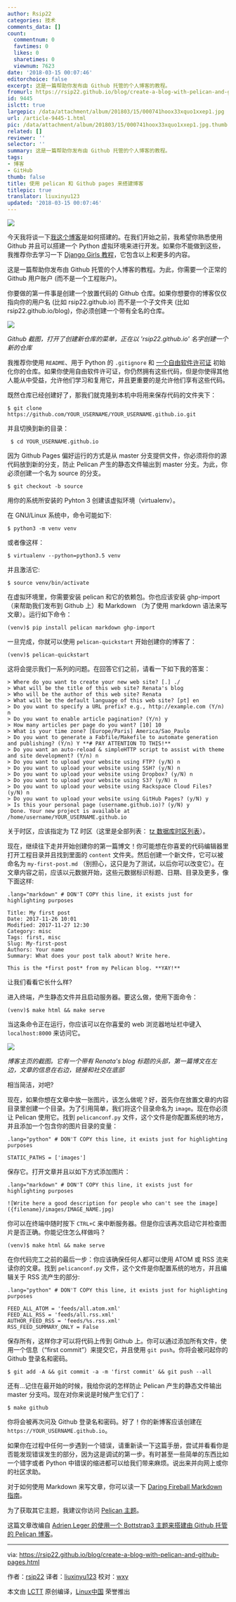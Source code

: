 ```yaml
---
author: Rsip22
categories: 技术
comments_data: []
count:
  commentnum: 0
  favtimes: 0
  likes: 0
  sharetimes: 0
  viewnum: 7623
date: '2018-03-15 00:07:46'
editorchoice: false
excerpt: 这是一篇帮助你发布由 Github 托管的个人博客的教程。
fromurl: https://rsip22.github.io/blog/create-a-blog-with-pelican-and-github-pages.html
id: 9445
islctt: true
largepic: /data/attachment/album/201803/15/000741hoox33xquo1xxep1.jpg
url: /article-9445-1.html
pic: /data/attachment/album/201803/15/000741hoox33xquo1xxep1.jpg.thumb.jpg
related: []
reviewer: ''
selector: ''
summary: 这是一篇帮助你发布由 Github 托管的个人博客的教程。
tags:
- 博客
- GitHub
thumb: false
title: 使用 pelican 和 Github pages 来搭建博客
titlepic: true
translator: liuxinyu123
updated: '2018-03-15 00:07:46'
---
```


![](/data/attachment/album/201803/15/000741hoox33xquo1xxep1.jpg)


今天我将谈一下[我这个博客](https://rsip22.github.io)是如何搭建的。在我们开始之前，我希望你熟悉使用 Github 并且可以搭建一个 Python 虚拟环境来进行开发。如果你不能做到这些，我推荐你去学习一下 [Django Girls 教程](https://tutorial.djangogirls.org)，它包含以上和更多的内容。


这是一篇帮助你发布由 Github 托管的个人博客的教程。为此，你需要一个正常的 Github 用户账户 (而不是一个工程账户)。


你要做的第一件事是创建一个放置代码的 Github 仓库。如果你想要你的博客仅仅指向你的用户名 (比如 rsip22.github.io) 而不是一个子文件夹 (比如 rsip22.github.io/blog)，你必须创建一个带有全名的仓库。


![](/data/attachment/album/201803/15/000754z0le03e80k033k5x.png)


*Github 截图，打开了创建新仓库的菜单，正在以 'rsip22.github.io' 名字创建一个新的仓库*


我推荐你使用 `README`、用于 Python 的 `.gitignore` 和 [一个自由软件许可证](https://www.gnu.org/licenses/license-list.html) 初始化你的仓库。如果你使用自由软件许可证，你仍然拥有这些代码，但是你使得其他人能从中受益，允许他们学习和复用它，并且更重要的是允许他们享有这些代码。


既然仓库已经创建好了，那我们就克隆到本机中将用来保存代码的文件夹下：



```
$ git clone https://github.com/YOUR_USERNAME/YOUR_USERNAME.github.io.git

```

并且切换到新的目录：



```
 $ cd YOUR_USERNAME.github.io

```

因为 Github Pages 偏好运行的方式是从 master 分支提供文件，你必须将你的源代码放到新的分支，防止 Pelican 产生的静态文件输出到 master 分支。为此，你必须创建一个名为 source 的分支。



```
$ git checkout -b source

```

用你的系统所安装的 Pyhton 3 创建该虚拟环境（virtualenv）。


在 GNU/Linux 系统中，命令可能如下:



```
$ python3 -m venv venv

```

或者像这样：



```
$ virtualenv --python=python3.5 venv

```

并且激活它:



```
$ source venv/bin/activate

```

在虚拟环境里，你需要安装 pelican 和它的依赖包。你也应该安装 ghp-import （来帮助我们发布到 Github 上）和 Markdown （为了使用 markdown 语法来写文章）。运行如下命令：



```
(venv)$ pip install pelican markdown ghp-import

```

一旦完成，你就可以使用 `pelican-quickstart` 开始创建你的博客了：



```
(venv)$ pelican-quickstart

```

这将会提示我们一系列的问题。在回答它们之前，请看一下如下我的答案：



```
> Where do you want to create your new web site? [.] ./
> What will be the title of this web site? Renata's blog
> Who will be the author of this web site? Renata
> What will be the default language of this web site? [pt] en
> Do you want to specify a URL prefix? e.g., http://example.com (Y/n) n
> Do you want to enable article pagination? (Y/n) y
> How many articles per page do you want? [10] 10
> What is your time zone? [Europe/Paris] America/Sao_Paulo
> Do you want to generate a Fabfile/Makefile to automate generation and publishing? (Y/n) Y **# PAY ATTENTION TO THIS!**
> Do you want an auto-reload & simpleHTTP script to assist with theme and site development? (Y/n) n
> Do you want to upload your website using FTP? (y/N) n
> Do you want to upload your website using SSH? (y/N) n
> Do you want to upload your website using Dropbox? (y/N) n
> Do you want to upload your website using S3? (y/N) n
> Do you want to upload your website using Rackspace Cloud Files? (y/N) n
> Do you want to upload your website using GitHub Pages? (y/N) y
> Is this your personal page (username.github.io)? (y/N) y
 Done. Your new project is available at /home/username/YOUR_USERNAME.github.io

```

关于时区，应该指定为 TZ 时区（这里是全部列表： [tz 数据库时区列表](https://en.wikipedia.org/wiki/List_of_tz_database_time_zones)）。


现在，继续往下走并开始创建你的第一篇博文！你可能想在你喜爱的代码编辑器里打开工程目录并且找到里面的 `content` 文件夹。然后创建一个新文件，它可以被命名为 `my-first-post.md` （别担心，这只是为了测试，以后你可以改变它）。在文章内容之前，应该以元数据开始，这些元数据标识标题、日期、目录及更多，像下面这样:



```
.lang="markdown" # DON'T COPY this line, it exists just for highlighting purposes

Title: My first post
Date: 2017-11-26 10:01
Modified: 2017-11-27 12:30
Category: misc
Tags: first, misc
Slug: My-first-post
Authors: Your name
Summary: What does your post talk about? Write here.

This is the *first post* from my Pelican blog. **YAY!**

```

让我们看看它长什么样?


进入终端，产生静态文件并且启动服务器。要这么做，使用下面命令：



```
(venv)$ make html && make serve

```

当这条命令正在运行，你应该可以在你喜爱的 web 浏览器地址栏中键入 `localhost:8000` 来访问它。


![](/data/attachment/album/201803/15/000756ohdoz6m3acswc1yd.png)


*博客主页的截图。它有一个带有 Renata's blog 标题的头部，第一篇博文在左边，文章的信息在右边，链接和社交在底部*


相当简洁，对吧?


现在，如果你想在文章中放一张图片，该怎么做呢？好，首先你在放置文章的内容目录里创建一个目录。为了引用简单，我们将这个目录命名为 `image`。现在你必须让 Pelican 使用它。找到 `pelicanconf.py` 文件，这个文件是你配置系统的地方，并且添加一个包含你的图片目录的变量：



```
.lang="python" # DON'T COPY this line, it exists just for highlighting purposes

STATIC_PATHS = ['images']

```

保存它。打开文章并且以如下方式添加图片：



```
.lang="markdown" # DON'T COPY this line, it exists just for highlighting purposes

![Write here a good description for people who can't see the image]({filename}/images/IMAGE_NAME.jpg)

```

你可以在终端中随时按下 `CTRL+C` 来中断服务器。但是你应该再次启动它并检查图片是否正确。你能记住怎么样做吗？



```
(venv)$ make html && make serve

```

在你代码完工之前的最后一步：你应该确保任何人都可以使用 ATOM 或 RSS 流来读你的文章。找到 `pelicanconf.py` 文件，这个文件是你配置系统的地方，并且编辑关于 RSS 流产生的部分:



```
.lang="python" # DON'T COPY this line, it exists just for highlighting purposes

FEED_ALL_ATOM = 'feeds/all.atom.xml'
FEED_ALL_RSS = 'feeds/all.rss.xml'
AUTHOR_FEED_RSS = 'feeds/%s.rss.xml'
RSS_FEED_SUMMARY_ONLY = False

```

保存所有，这样你才可以将代码上传到 Github 上。你可以通过添加所有文件，使用一个信息（“first commit”）来提交它，并且使用 `git push`。你将会被问起你的 Github 登录名和密码。



```
$ git add -A && git commit -a -m 'first commit' && git push --all

```

还有...记住在最开始的时候，我给你说的怎样防止 Pelican 产生的静态文件输出 master 分支吗。现在对你来说是时候产生它们了：



```
$ make github

```

你将会被再次问及 Github 登录名和密码。好了！你的新博客应该创建在 `https://YOUR_USERNAME.github.io`。


如果你在过程中任何一步遇到一个错误，请重新读一下这篇手册，尝试并看看你是否能发现错误发生的部分，因为这是调试的第一步。有时甚至一些简单的东西比如一个错字或者 Python 中错误的缩进都可以给我们带来麻烦。说出来并向网上或你的社区求助。


对于如何使用 Markdown 来写文章，你可以读一下 [Daring Fireball Markdown 指南](https://daringfireball.net/projects/markdown/syntax)。


为了获取其它主题，我建议你访问 [Pelican 主题](http://www.pelicanthemes.com/)。


这篇文章改编自 [Adrien Leger 的使用一个 Bottstrap3 主题来搭建由 Github 托管的 Pelican 博客](https://a-slide.github.io/blog/github-pelican)。




---


via: <https://rsip22.github.io/blog/create-a-blog-with-pelican-and-github-pages.html>


作者：[rsip22](https://rsip22.github.io) 译者：[liuxinyu123](https://github.com/liuxinyu123) 校对：[wxy](https://github.com/wxy)


本文由 [LCTT](https://github.com/LCTT/TranslateProject) 原创编译，[Linux中国](https://linux.cn/) 荣誉推出